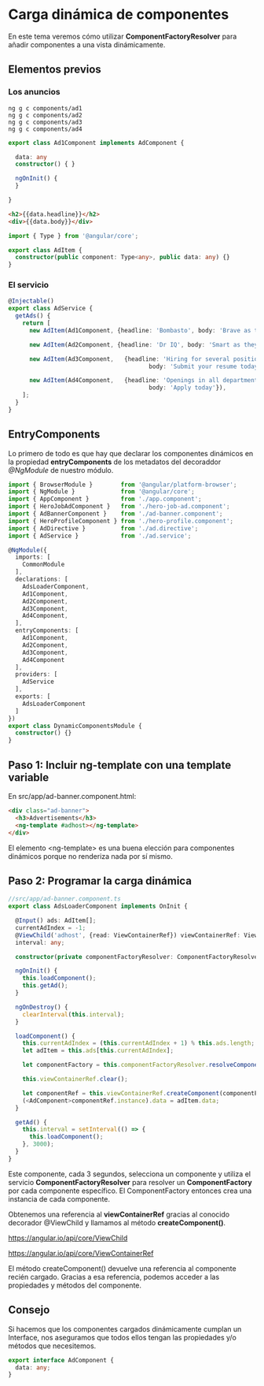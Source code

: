 # Carga dinámica de componentes

En este tema veremos cómo utilizar **ComponentFactoryResolver** para añadir componentes a una vista dinámicamente.

## Elementos previos

### Los anuncios

```
ng g c components/ad1
ng g c components/ad2
ng g c components/ad3
ng g c components/ad4
```

```typescript
export class Ad1Component implements AdComponent {

  data: any
  constructor() { }

  ngOnInit() {
  }

}
```

```html
<h2>{{data.headline}}</h2>
<div>{{data.body}}</div>
```

```typescript
import { Type } from '@angular/core';

export class AdItem {
  constructor(public component: Type<any>, public data: any) {}
}
```

### El servicio

```typescript
@Injectable()
export class AdService {
  getAds() {
    return [
      new AdItem(Ad1Component, {headline: 'Bombasto', body: 'Brave as they come'}),

      new AdItem(Ad2Component, {headline: 'Dr IQ', body: 'Smart as they come'}),

      new AdItem(Ad3Component,   {headline: 'Hiring for several positions',
                                        body: 'Submit your resume today!'}),

      new AdItem(Ad4Component,   {headline: 'Openings in all departments',
                                        body: 'Apply today'}),
    ];
  }
}
```

## EntryComponents

Lo primero de todo es que hay que declarar los componentes dinámicos en la propiedad **entryComponents** de los metadatos del decoraddor *@NgModule* de nuestro módulo.



```typescript
import { BrowserModule }        from '@angular/platform-browser';
import { NgModule }             from '@angular/core';
import { AppComponent }         from './app.component';
import { HeroJobAdComponent }   from './hero-job-ad.component';
import { AdBannerComponent }    from './ad-banner.component';
import { HeroProfileComponent } from './hero-profile.component';
import { AdDirective }          from './ad.directive';
import { AdService }            from './ad.service';

@NgModule({
  imports: [
    CommonModule
  ],
  declarations: [
    AdsLoaderComponent,
    Ad1Component,
    Ad2Component,
    Ad3Component,
    Ad4Component,
  ],
  entryComponents: [
    Ad1Component,
    Ad2Component,
    Ad3Component,
    Ad4Component
  ],
  providers: [
    AdService
  ],
  exports: [
    AdsLoaderComponent
  ]
})
export class DynamicComponentsModule {
  constructor() {}
}
```

## Paso 1: Incluir ng-template con una template variable

En src/app/ad-banner.component.html:

```html
<div class="ad-banner">
  <h3>Advertisements</h3>
  <ng-template #adhost></ng-template>
</div>
```

El elemento &lt;ng-template> es una buena elección para componentes dinámicos porque no renderiza nada por sí mismo.

## Paso 2: Programar la carga dinámica

```ts
//src/app/ad-banner.component.ts
export class AdsLoaderComponent implements OnInit {

  @Input() ads: AdItem[];
  currentAdIndex = -1;
  @ViewChild('adhost', {read: ViewContainerRef}) viewContainerRef: ViewContainerRef;
  interval: any;

  constructor(private componentFactoryResolver: ComponentFactoryResolver) { }

  ngOnInit() {
    this.loadComponent();
    this.getAd();
  }

  ngOnDestroy() {
    clearInterval(this.interval);
  }

  loadComponent() {
    this.currentAdIndex = (this.currentAdIndex + 1) % this.ads.length;
    let adItem = this.ads[this.currentAdIndex];

    let componentFactory = this.componentFactoryResolver.resolveComponentFactory(adItem.component);

    this.viewContainerRef.clear();

    let componentRef = this.viewContainerRef.createComponent(componentFactory);
    (<AdComponent>componentRef.instance).data = adItem.data;
  }

  getAd() {
    this.interval = setInterval(() => {
      this.loadComponent();
    }, 3000);
  }
}
```

Este componente, cada 3 segundos, selecciona un componente y utiliza el servicio **ComponentFactoryResolver** para resolver un **ComponentFactory** por cada componente específico. El ComponentFactory entonces crea una instancia de cada componente.

Obtenemos una referencia al **viewContainerRef** gracias al conocido decorador @ViewChild y llamamos al método **createComponent()**.

https://angular.io/api/core/ViewChild

https://angular.io/api/core/ViewContainerRef

El método createComponent() devuelve una referencia al componente recién cargado. Gracias a esa referencia, podemos acceder a las propiedades y métodos del componente.


## Consejo

Si hacemos que los componentes cargados dinámicamente cumplan un Interface, nos aseguramos que todos ellos tengan las propiedades y/o métodos que necesitemos.

```typescript
export interface AdComponent {
  data: any;
}
```
